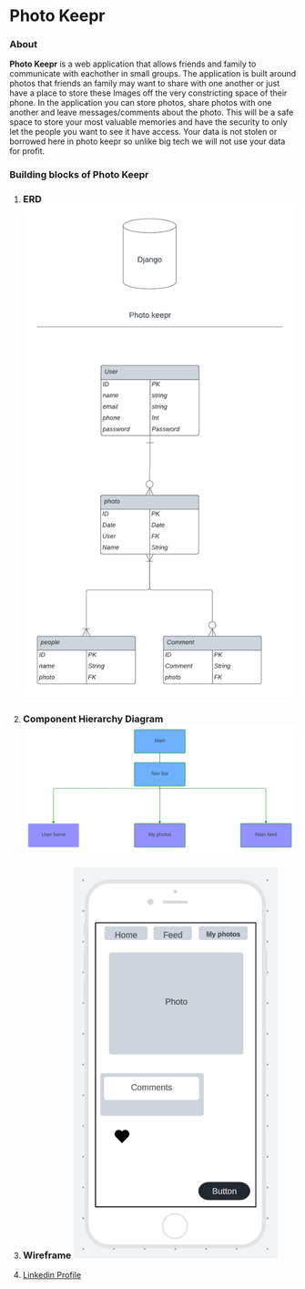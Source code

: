 # Photo Keepr
### About
**Photo Keepr** is a web application that allows friends and family to communicate with eachother in small groups. The application is built around photos that friends an family may want to share with one another or just have a place to store these Images off the very constricting space of their phone. In the application you can store photos, share photos with one another and leave messages/comments about the photo. This will be a safe space to store your most valuable memories and have the security to only let the people you want to see it have access. Your data is not stolen or borrowed here in photo keepr so unlike big tech we will not use your data for profit.
### Building blocks of Photo Keepr
1. ### ERD ![ERD ](./assets/photo_keepr.png)
2. ### Component Hierarchy Diagram ![CHD ](./assets/comp_h.png)
3. ### Wireframe ![Wireframe ](./assets/layout.PNG)
4. [Linkedin Profile](www.linkedin.com/in/sagemaddux)
